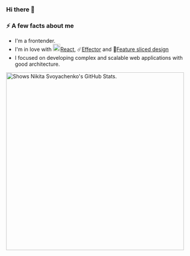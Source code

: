### Hi there 👋

### ⚡ A few facts about me
 - I'm a frontender.
 - I'm in love with <img src="https://camo.githubusercontent.com/93d1a921726b3482f425a01005a9d9bd326c3da1e0f1ead8cce623c609d704bd/68747470733a2f2f75706c6f61642e77696b696d656469612e6f72672f77696b6970656469612f636f6d6d6f6e732f7468756d622f612f61372f52656163742d69636f6e2e7376672f3132303070782d52656163742d69636f6e2e7376672e706e67" alt="drawing" width="20"/>[React](https://github.com/facebook/react), ☄️[Effector](http://github.com/effector) and :wrench:[Feature sliced design](https://feature-sliced.design/)
 - I focused on developing complex and scalable web applications with good architecture.
<picture>
   <source media="(prefers-color-scheme: dark)" srcset="https://github-stats.liuli.lol/api?username=miizzo&theme=react-dark&show_icons=true&include_all_commits=true&count_private=true">
   <img alt="Shows Nikita Svoyachenko's GitHub Stats." width="480px" src="https://github-stats.liuli.lol/api?username=miizzo&theme=react-dark&show_icons=true&include_all_commits=true&count_private=true">
 </picture>
